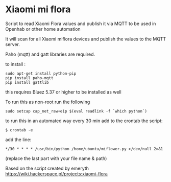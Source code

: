 # Xiaomi mi flora

Script to read Xiaomi Flora values and publish it via MQTT to be used in Openhab or other home automation

It will scan for all Xiaomi miflora devices and publish the values to the MQTT server.

Paho (mqtt) and gatt libraries are required.

to install :
```
sudo apt-get install python-pip
pip install paho-mqtt
pip install gattlib
```

this requires Bluez 5.37 or higher to be installed as well

To run this as non-root run the following
```
sudo setcap cap_net_raw+eip $(eval readlink -f `which python`)
```

to run this in an automated way every 30 min add to the crontab the script:
```
$ crontab -e
```
add the line:
```
*/30 * * * * /usr/bin/python /home/ubuntu/miflower.py >/dev/null 2>&1
```
(replace the last part with your file name & path)

Based on the script created by emeryth https://wiki.hackerspace.pl/projects:xiaomi-flora

